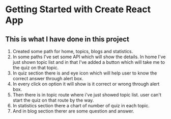# Getting Started with Create React App

## This is what I have done in this project
1. Created some path for home, topics, blogs and statistics.
2. In some paths I've set some API which will show the details. In home I've just shown topic list and in that I've added a button which will take me to the quiz on that topic.
3. In quiz section there is and eye icon which will help user to know the correct answer through alert box.
4. In every click on option it will show is it correct or wrong through alert box.
5. Then there is in topic route where i've just showed topic list. user can't start the quiz on that route by the way.
6. In statistics section there a chart of number of quiz in each topic.
7. And in blog section therer are some question and answer.


